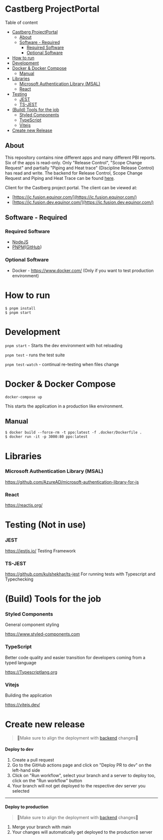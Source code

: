 # Castberg ProjectPortal

Table of content

- [Castberg ProjectPortal](#castberg-projectportal)
  - [About](#about)
  - [Software - Required](#software---required)
    - [Required Software](#required-software)
    - [Optional Software](#optional-software)
- [How to run](#how-to-run)
- [Development](#development)
- [Docker & Docker Compose](#docker--docker-compose)
  - [Manual](#manual)
- [Libraries](#libraries)
  - [Microsoft Authentication Library (MSAL)](#microsoft-authentication-library-msal)
  - [React](#react)
- [Testing](#testing)
  - [JEST](#jest)
  - [TS-JEST](#ts-jest)
- [(Build) Tools for the job](#build-tools-for-the-job)
  - [Styled Components](#styled-components)
  - [TypeScript](#typescript)
  - [Vitejs](#vitejs)
- [Create new Release](#create-new-release)

## About

This repository contains nine different apps and many different PBI reports. Six of the apps is read-only. Only "Release Control", "Scope Change Request" and partially "Piping and Heat trace" (Discipline Release Control) has read and write. The backend for Release Control, Scope Change Request and Piping and Heat Trace can be found [here](https://github.com/equinor/lighthouse-scope-change-control-api).

Client for the Castberg project portal. The client can be
viewed at:

- [https://jc.fusion.equinor.com/](https://jc.fusion.equinor.com/)
- [https://jc.fusion.dev.equinor.com/](https://jc.fusion.dev.equinor.com/)

## Software - Required

### Required Software

- [NodeJS](https://nodejs.org/en/)
- [PNPM](https://pnpm.io/)([GitHub](https://github.com/pnpm/pnpm))

### Optional Software

- Docker - https://www.docker.com/ (Only if you want to test production environment)

# How to run

```PS
$ pnpm install
$ pnpm start
```

# Development

`pnpm start` - Starts the dev environment with hot reloading

`pnpm test` - runs the test suite

`pnpm test-watch` - continual re-testing when files change

# Docker & Docker Compose

```
docker-compose up
```

This starts the application in a production like environment.

## Manual

```
$ docker build --force-rm -t ppo:latest -f .docker/Dockerfile .
$ docker run -it -p 3000:80 ppo:latest
```

# Libraries

### Microsoft Authentication Library (MSAL)

https://github.com/AzureAD/microsoft-authentication-library-for-js

### React

https://reactjs.org/

# Testing (Not in use)

### JEST

https://jestjs.io/
Testing Framework

### TS-JEST

https://github.com/kulshekhar/ts-jest
For running tests with Typescript and Typechecking

# (Build) Tools for the job

### Styled Components

General component styling

https://www.styled-components.com

### TypeScript

Better code quality and easier transition for developers coming from a typed language

https://Typescriptlang.org

### Vitejs

Building the application

https://vitejs.dev/

# Create new release

> 🔴Make sure to align the deployment with [backend](https://github.com/equinor/lighthouse-scope-change-control-api) changes🔴

#### Deploy to dev

1. Create a pull request
2. Go to the GitHub actions page and click on "Deploy PR to dev" on the left-hand side
3. Click on "Run workflow", select your branch and a server to deploy too, click on the "Run workflow" button
4. Your branch will not get deployed to the respective dev server you selected

---

#### Deploy to production

> 🔴Make sure to align the deployment with [backend](https://github.com/equinor/lighthouse-scope-change-control-api) changes🔴

1. Merge your branch with main
2. Your changes will automatically get deployed to the production server
